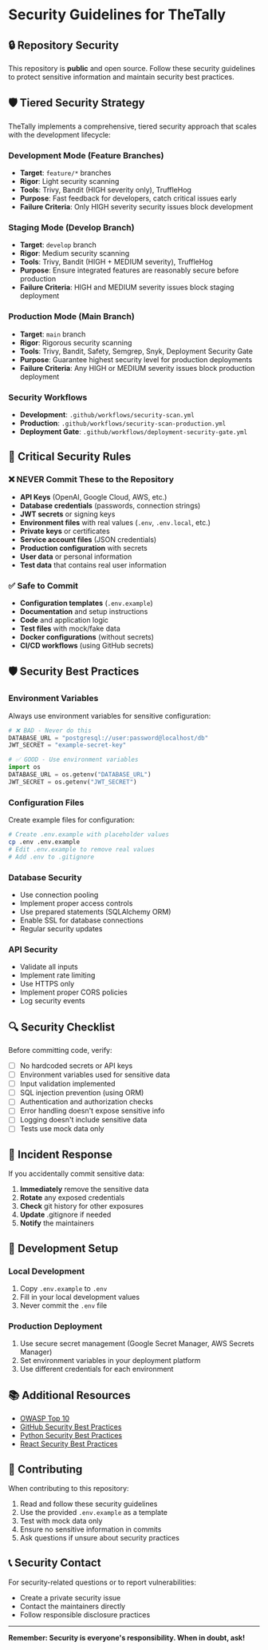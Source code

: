# Security Guidelines for TheTally

## 🔒 Repository Security

This repository is **public** and open source. Follow these security guidelines to protect sensitive information and maintain security best practices.

## 🛡️ Tiered Security Strategy

TheTally implements a comprehensive, tiered security approach that scales with the development lifecycle:

### Development Mode (Feature Branches)
- **Target**: `feature/*` branches
- **Rigor**: Light security scanning
- **Tools**: Trivy, Bandit (HIGH severity only), TruffleHog
- **Purpose**: Fast feedback for developers, catch critical issues early
- **Failure Criteria**: Only HIGH severity security issues block development

### Staging Mode (Develop Branch)
- **Target**: `develop` branch
- **Rigor**: Medium security scanning
- **Tools**: Trivy, Bandit (HIGH + MEDIUM severity), TruffleHog
- **Purpose**: Ensure integrated features are reasonably secure before production
- **Failure Criteria**: HIGH and MEDIUM severity issues block staging deployment

### Production Mode (Main Branch)
- **Target**: `main` branch
- **Rigor**: Rigorous security scanning
- **Tools**: Trivy, Bandit, Safety, Semgrep, Snyk, Deployment Security Gate
- **Purpose**: Guarantee highest security level for production deployments
- **Failure Criteria**: Any HIGH or MEDIUM severity issues block production deployment

### Security Workflows
- **Development**: `.github/workflows/security-scan.yml`
- **Production**: `.github/workflows/security-scan-production.yml`
- **Deployment Gate**: `.github/workflows/deployment-security-gate.yml`

## 🚨 Critical Security Rules

### ❌ NEVER Commit These to the Repository

- **API Keys** (OpenAI, Google Cloud, AWS, etc.)
- **Database credentials** (passwords, connection strings)
- **JWT secrets** or signing keys
- **Environment files** with real values (`.env`, `.env.local`, etc.)
- **Private keys** or certificates
- **Service account files** (JSON credentials)
- **Production configuration** with secrets
- **User data** or personal information
- **Test data** that contains real user information

### ✅ Safe to Commit

- **Configuration templates** (`.env.example`)
- **Documentation** and setup instructions
- **Code** and application logic
- **Test files** with mock/fake data
- **Docker configurations** (without secrets)
- **CI/CD workflows** (using GitHub secrets)

## 🛡️ Security Best Practices

### Environment Variables

Always use environment variables for sensitive configuration:

```python
# ❌ BAD - Never do this
DATABASE_URL = "postgresql://user:password@localhost/db"
JWT_SECRET = "example-secret-key"

# ✅ GOOD - Use environment variables
import os
DATABASE_URL = os.getenv("DATABASE_URL")
JWT_SECRET = os.getenv("JWT_SECRET")
```

### Configuration Files

Create example files for configuration:

```bash
# Create .env.example with placeholder values
cp .env .env.example
# Edit .env.example to remove real values
# Add .env to .gitignore
```

### Database Security

- Use connection pooling
- Implement proper access controls
- Use prepared statements (SQLAlchemy ORM)
- Enable SSL for database connections
- Regular security updates

### API Security

- Validate all inputs
- Implement rate limiting
- Use HTTPS only
- Implement proper CORS policies
- Log security events

## 🔍 Security Checklist

Before committing code, verify:

- [ ] No hardcoded secrets or API keys
- [ ] Environment variables used for sensitive data
- [ ] Input validation implemented
- [ ] SQL injection prevention (using ORM)
- [ ] Authentication and authorization checks
- [ ] Error handling doesn't expose sensitive info
- [ ] Logging doesn't include sensitive data
- [ ] Tests use mock data only

## 🚨 Incident Response

If you accidentally commit sensitive data:

1. **Immediately** remove the sensitive data
2. **Rotate** any exposed credentials
3. **Check** git history for other exposures
4. **Update** .gitignore if needed
5. **Notify** the maintainers

## 🔧 Development Setup

### Local Development

1. Copy `.env.example` to `.env`
2. Fill in your local development values
3. Never commit the `.env` file

### Production Deployment

1. Use secure secret management (Google Secret Manager, AWS Secrets Manager)
2. Set environment variables in your deployment platform
3. Use different credentials for each environment

## 📚 Additional Resources

- [OWASP Top 10](https://owasp.org/www-project-top-ten/)
- [GitHub Security Best Practices](https://docs.github.com/en/code-security)
- [Python Security Best Practices](https://python.org/dev/security/)
- [React Security Best Practices](https://reactjs.org/docs/security.html)

## 🤝 Contributing

When contributing to this repository:

1. Read and follow these security guidelines
2. Use the provided `.env.example` as a template
3. Test with mock data only
4. Ensure no sensitive information in commits
5. Ask questions if unsure about security practices

## 📞 Security Contact

For security-related questions or to report vulnerabilities:

- Create a private security issue
- Contact the maintainers directly
- Follow responsible disclosure practices

---

**Remember: Security is everyone's responsibility. When in doubt, ask!**
